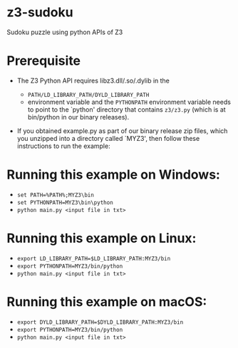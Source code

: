 # z3-sudoku

Sudoku puzzle using python APIs of Z3

# Prerequisite

 - The Z3 Python API requires libz3.dll/.so/.dylib in the 
    - ``PATH/LD_LIBRARY_PATH/DYLD_LIBRARY_PATH``
    - environment variable and the ``PYTHONPATH`` environment variable needs to point to the `python' directory that contains ``z3/z3.py`` (which is at bin/python in our binary releases).

 - If you obtained example.py as part of our binary release zip files, which you unzipped into a directory called `MYZ3', then follow these instructions to run the example:

# Running this example on Windows:
 - ``set PATH=%PATH%;MYZ3\bin``
 - ``set PYTHONPATH=MYZ3\bin\python``
 - ``python main.py <input file in txt>``

# Running this example on Linux:
 - ``export LD_LIBRARY_PATH=$LD_LIBRARY_PATH:MYZ3/bin``
 - ``export PYTHONPATH=MYZ3/bin/python``
 - ``python main.py <input file in txt>``

# Running this example on macOS:
 - ``export DYLD_LIBRARY_PATH=$DYLD_LIBRARY_PATH:MYZ3/bin``
 - ``export PYTHONPATH=MYZ3/bin/python``
 - ``python main.py <input file in txt>``
